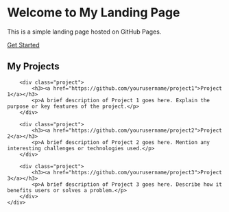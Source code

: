 <!DOCTYPE html>
<html lang="en">
<head>
</head>
<body>
    <h1>Welcome to My Landing Page</h1>
    <p>This is a simple landing page hosted on GitHub Pages.</p>
    <a href="#">Get Started</a>
<div class="projects">
        <h2>My Projects</h2>

        <div class="project">
            <h3><a href="https://github.com/yourusername/project1">Project 1</a></h3>
            <p>A brief description of Project 1 goes here. Explain the purpose or key features of the project.</p>
        </div>

        <div class="project">
            <h3><a href="https://github.com/yourusername/project2">Project 2</a></h3>
            <p>A brief description of Project 2 goes here. Mention any interesting challenges or technologies used.</p>
        </div>

        <div class="project">
            <h3><a href="https://github.com/yourusername/project3">Project 3</a></h3>
            <p>A brief description of Project 3 goes here. Describe how it benefits users or solves a problem.</p>
        </div>
    </div>



</body>
</html>

